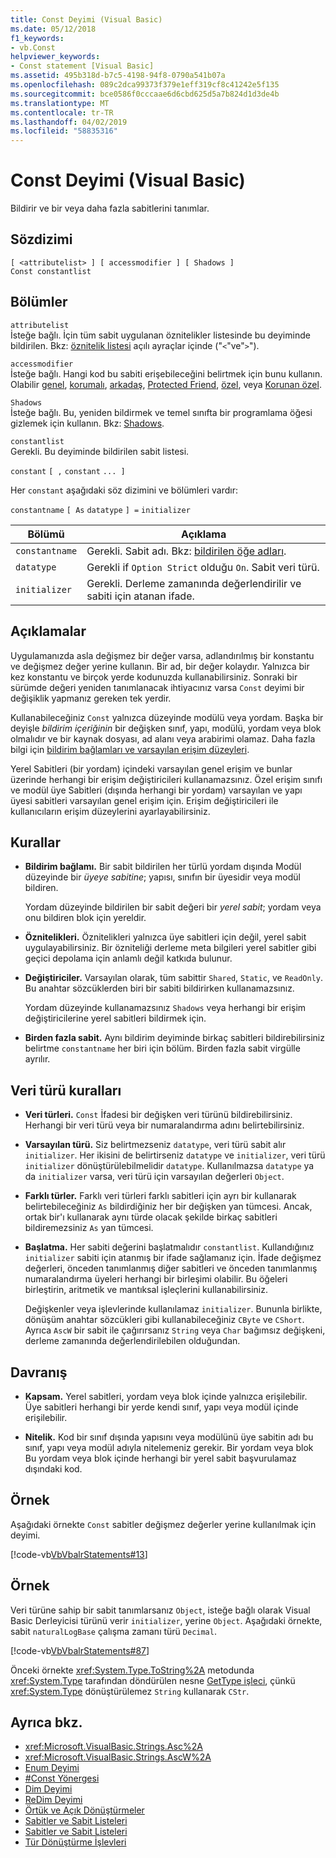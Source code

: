 ```yaml
---
title: Const Deyimi (Visual Basic)
ms.date: 05/12/2018
f1_keywords:
- vb.Const
helpviewer_keywords:
- Const statement [Visual Basic]
ms.assetid: 495b318d-b7c5-4198-94f8-0790a541b07a
ms.openlocfilehash: 089c2dca99373f379e1eff319cf8c41242e5f135
ms.sourcegitcommit: bce0586f0cccaae6d6cbd625d5a7b824d1d3de4b
ms.translationtype: MT
ms.contentlocale: tr-TR
ms.lasthandoff: 04/02/2019
ms.locfileid: "58835316"
---
```

# <a name="const-statement-visual-basic"></a>Const Deyimi (Visual Basic)
Bildirir ve bir veya daha fazla sabitlerini tanımlar.  
  
## <a name="syntax"></a>Sözdizimi  
  
```  
[ <attributelist> ] [ accessmodifier ] [ Shadows ]   
Const constantlist  
```  
  
## <a name="parts"></a>Bölümler  
 `attributelist`  
 İsteğe bağlı. İçin tüm sabit uygulanan öznitelikler listesinde bu deyiminde bildirilen. Bkz: [öznitelik listesi](../../../visual-basic/language-reference/statements/attribute-list.md) açılı ayraçlar içinde ("`<`"ve"`>`").  
  
 `accessmodifier`  
 İsteğe bağlı. Hangi kod bu sabiti erişebileceğini belirtmek için bunu kullanın. Olabilir [genel](../../../visual-basic/language-reference/modifiers/public.md), [korumalı](../../../visual-basic/language-reference/modifiers/protected.md), [arkadaş](../../../visual-basic/language-reference/modifiers/friend.md), [Protected Friend](../modifiers/protected-friend.md), [özel](../../../visual-basic/language-reference/modifiers/private.md), veya [Korunan özel](../../language-reference/modifiers/private-protected.md).
  
 `Shadows`  
 İsteğe bağlı. Bu, yeniden bildirmek ve temel sınıfta bir programlama öğesi gizlemek için kullanın. Bkz: [Shadows](../../../visual-basic/language-reference/modifiers/shadows.md).  
  
 `constantlist`  
 Gerekli. Bu deyiminde bildirilen sabit listesi.  
  
 `constant` `[ ,` `constant` `... ]`  
  
 Her `constant` aşağıdaki söz dizimini ve bölümleri vardır:  
  
 `constantname` `[ As` `datatype` `] =` `initializer`  
  
|Bölümü|Açıklama|  
|----------|-----------------|  
|`constantname`|Gerekli. Sabit adı. Bkz: [bildirilen öğe adları](../../../visual-basic/programming-guide/language-features/declared-elements/declared-element-names.md).|  
|`datatype`|Gerekli if `Option Strict` olduğu `On`. Sabit veri türü.|  
|`initializer`|Gerekli. Derleme zamanında değerlendirilir ve sabiti için atanan ifade.|  
  
## <a name="remarks"></a>Açıklamalar  
 Uygulamanızda asla değişmez bir değer varsa, adlandırılmış bir konstantu ve değişmez değer yerine kullanın. Bir ad, bir değer kolaydır. Yalnızca bir kez konstantu ve birçok yerde kodunuzda kullanabilirsiniz. Sonraki bir sürümde değeri yeniden tanımlanacak ihtiyacınız varsa `Const` deyimi bir değişiklik yapmanız gereken tek yerdir.  
  
 Kullanabileceğiniz `Const` yalnızca düzeyinde modülü veya yordam. Başka bir deyişle *bildirim içeriğinin* bir değişken sınıf, yapı, modülü, yordam veya blok olmalıdır ve bir kaynak dosyası, ad alanı veya arabirimi olamaz. Daha fazla bilgi için [bildirim bağlamları ve varsayılan erişim düzeyleri](../../../visual-basic/language-reference/statements/declaration-contexts-and-default-access-levels.md).  
  
 Yerel Sabitleri (bir yordam) içindeki varsayılan genel erişim ve bunlar üzerinde herhangi bir erişim değiştiricileri kullanamazsınız. Özel erişim sınıfı ve modül üye Sabitleri (dışında herhangi bir yordam) varsayılan ve yapı üyesi sabitleri varsayılan genel erişim için. Erişim değiştiricileri ile kullanıcıların erişim düzeylerini ayarlayabilirsiniz.  
  
## <a name="rules"></a>Kurallar  
  
-   **Bildirim bağlamı.** Bir sabit bildirilen her türlü yordam dışında Modül düzeyinde bir *üyeye sabitine*; yapısı, sınıfın bir üyesidir veya modül bildiren.  
  
     Yordam düzeyinde bildirilen bir sabit değeri bir *yerel sabit*; yordam veya onu bildiren blok için yereldir.  
  
-   **Öznitelikleri.** Öznitelikleri yalnızca üye sabitleri için değil, yerel sabit uygulayabilirsiniz. Bir özniteliği derleme meta bilgileri yerel sabitler gibi geçici depolama için anlamlı değil katkıda bulunur.  
  
-   **Değiştiriciler.** Varsayılan olarak, tüm sabittir `Shared`, `Static`, ve `ReadOnly`. Bu anahtar sözcüklerden biri bir sabiti bildirirken kullanamazsınız.  
  
     Yordam düzeyinde kullanamazsınız `Shadows` veya herhangi bir erişim değiştiricilerine yerel sabitleri bildirmek için.  
  
-   **Birden fazla sabit.** Aynı bildirim deyiminde birkaç sabitleri bildirebilirsiniz belirtme `constantname` her biri için bölüm. Birden fazla sabit virgülle ayrılır.  
  
## <a name="data-type-rules"></a>Veri türü kuralları  
  
-   **Veri türleri.** `Const` İfadesi bir değişken veri türünü bildirebilirsiniz. Herhangi bir veri türü veya bir numaralandırma adını belirtebilirsiniz.  
  
-   **Varsayılan türü.** Siz belirtmezseniz `datatype`, veri türü sabit alır `initializer`. Her ikisini de belirtirseniz `datatype` ve `initializer`, veri türü `initializer` dönüştürülebilmelidir `datatype`. Kullanılmazsa `datatype` ya da `initializer` varsa, veri türü için varsayılan değerleri `Object`.  
  
-   **Farklı türler.** Farklı veri türleri farklı sabitleri için ayrı bir kullanarak belirtebileceğiniz `As` bildirdiğiniz her bir değişken yan tümcesi. Ancak, ortak bir'ı kullanarak aynı türde olacak şekilde birkaç sabitleri bildiremezsiniz `As` yan tümcesi.  
  
-   **Başlatma.** Her sabiti değerini başlatmalıdır `constantlist`. Kullandığınız `initializer` sabiti için atanmış bir ifade sağlamanız için. İfade değişmez değerleri, önceden tanımlanmış diğer sabitleri ve önceden tanımlanmış numaralandırma üyeleri herhangi bir birleşimi olabilir. Bu öğeleri birleştirin, aritmetik ve mantıksal işleçlerini kullanabilirsiniz.  
  
     Değişkenler veya işlevlerinde kullanılamaz `initializer`. Bununla birlikte, dönüşüm anahtar sözcükleri gibi kullanabileceğiniz `CByte` ve `CShort`. Ayrıca `AscW` bir sabit ile çağırırsanız `String` veya `Char` bağımsız değişkeni, derleme zamanında değerlendirilebilen olduğundan.  
  
## <a name="behavior"></a>Davranış  
  
-   **Kapsam.** Yerel sabitleri, yordam veya blok içinde yalnızca erişilebilir. Üye sabitleri herhangi bir yerde kendi sınıf, yapı veya modül içinde erişilebilir.  
  
-   **Nitelik.** Kod bir sınıf dışında yapısını veya modülünü üye sabitin adı bu sınıf, yapı veya modül adıyla nitelemeniz gerekir. Bir yordam veya blok Bu yordam veya blok içinde herhangi bir yerel sabit başvurulamaz dışındaki kod.  
  
## <a name="example"></a>Örnek  
 Aşağıdaki örnekte `Const` sabitler değişmez değerler yerine kullanılmak için deyimi.  
  
 [!code-vb[VbVbalrStatements#13](~/samples/snippets/visualbasic/VS_Snippets_VBCSharp/VbVbalrStatements/VB/Class1.vb#13)]  
  
## <a name="example"></a>Örnek  
 Veri türüne sahip bir sabit tanımlarsanız `Object`, isteğe bağlı olarak Visual Basic Derleyicisi türünü verir `initializer`, yerine `Object`. Aşağıdaki örnekte, sabit `naturalLogBase` çalışma zamanı türü `Decimal`.  
  
 [!code-vb[VbVbalrStatements#87](~/samples/snippets/visualbasic/VS_Snippets_VBCSharp/VbVbalrStatements/VB/Class1.vb#87)]  
  
 Önceki örnekte <xref:System.Type.ToString%2A> metodunda <xref:System.Type> tarafından döndürülen nesne [GetType işleci](../../../visual-basic/language-reference/operators/gettype-operator.md), çünkü <xref:System.Type> dönüştürülemez `String` kullanarak `CStr`.  
  
## <a name="see-also"></a>Ayrıca bkz.

- <xref:Microsoft.VisualBasic.Strings.Asc%2A>
- <xref:Microsoft.VisualBasic.Strings.AscW%2A>
- [Enum Deyimi](../../../visual-basic/language-reference/statements/enum-statement.md)
- [#Const Yönergesi](../../../visual-basic/language-reference/directives/const-directive.md)
- [Dim Deyimi](../../../visual-basic/language-reference/statements/dim-statement.md)
- [ReDim Deyimi](../../../visual-basic/language-reference/statements/redim-statement.md)
- [Örtük ve Açık Dönüştürmeler](../../../visual-basic/programming-guide/language-features/data-types/implicit-and-explicit-conversions.md)
- [Sabitler ve Sabit Listeleri](../../../visual-basic/programming-guide/language-features/constants-enums/index.md)
- [Sabitler ve Sabit Listeleri](../../../visual-basic/language-reference/constants-and-enumerations.md)
- [Tür Dönüştürme İşlevleri](../../../visual-basic/language-reference/functions/type-conversion-functions.md)
